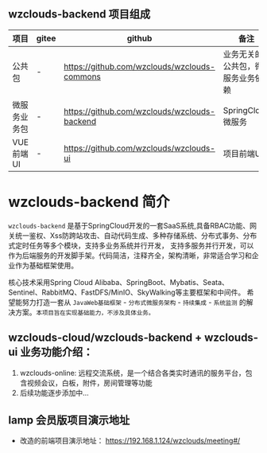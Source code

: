 ## wzclouds-backend 项目组成
| 项目 | gitee | github | 备注 |
|---|---|---|---|
| 公共包 | - | https://github.com/wzclouds/wzclouds-commons | 业务无关的公共包，微服务业务依赖 |
| 微服务业务包 | - | https://github.com/wzclouds/wzclouds-backend | SpringCloud 微服务 |
| VUE前端UI | - | https://github.com/wzclouds/wzclouds-ui | 项目前端UI|

# wzclouds-backend 简介
`wzclouds-backend` 是基于SpringCloud开发的一套SaaS系统,具备RBAC功能、网关统一鉴权、Xss防跨站攻击、自动代码生成、多种存储系统、分布式事务、分布式定时任务等多个模块，支持多业务系统并行开发， 支持多服务并行开发，可以作为后端服务的开发脚手架。代码简洁，注释齐全，架构清晰，非常适合学习和企业作为基础框架使用。

核心技术采用Spring Cloud Alibaba、SpringBoot、Mybatis、Seata、Sentinel、RabbitMQ、FastDFS/MinIO、SkyWalking等主要框架和中间件。
希望能努力打造一套从 `JavaWeb基础框架` - `分布式微服务架构` - `持续集成` - `系统监测` 的解决方案。`本项目旨在实现基础能力，不涉及具体业务。`

## wzclouds-cloud/wzclouds-backend + wzclouds-ui 业务功能介绍：
1. wzclouds-online: 远程交流系统，是一个结合各类实时通讯的服务平台，包含视频会议，白板，附件，房间管理等功能
2. 后续功能逐步添加中...

## lamp 会员版项目演示地址
- 改造的前端项目演示地址： https://192.168.1.124/wzclouds/meeting#/
